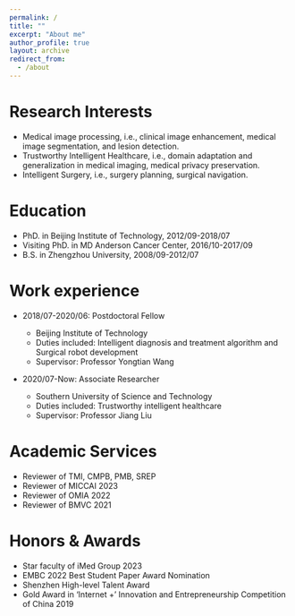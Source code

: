 ```yaml
---
permalink: /
title: ""
excerpt: "About me"
author_profile: true
layout: archive
redirect_from: 
  - /about
---
```

Research Interests
======
* Medical image processing, i.e., clinical image enhancement, medical image segmentation, and lesion detection.
* Trustworthy Intelligent Healthcare, i.e., domain adaptation and generalization in medical imaging, medical privacy preservation.
* Intelligent Surgery, i.e., surgery planning, surgical navigation.

Education
======
* PhD. in Beijing Institute of Technology, 2012/09-2018/07
* Visiting PhD. in MD Anderson Cancer Center, 2016/10-2017/09
* B.S. in Zhengzhou University, 2008/09-2012/07


Work experience
======
* 2018/07-2020/06: Postdoctoral Fellow
  * Beijing Institute of Technology
  * Duties included: Intelligent diagnosis and treatment algorithm and Surgical robot development
  * Supervisor: Professor Yongtian Wang

* 2020/07-Now: Associate Researcher
  * Southern University of Science and Technology
  * Duties included: Trustworthy intelligent healthcare
  * Supervisor: Professor Jiang Liu
  
<!-- Publications(recent three years)
======
  {% assign pubs = site.publications | where_exp: "item", "item.year > 2020" | group_by: "year" | reverse %}
{% for pub in pubs %}
  {% assign posts = pub.items %}
  <h2 id="{{ year | slugify }}" class="archive__subtitle">{{ pub.name }}</h2>
  <ul>
  {% for post in posts %}
    <li>{{ post.citation }}</li>
  {% endfor %}
  </ul>
{% endfor %}
  
Projects
======
{% include projects.html %} -->

Academic Services
======
* Reviewer of TMI, CMPB, PMB, SREP
* Reviewer of MICCAI 2023
* Reviewer of OMIA 2022
* Reviewer of BMVC 2021

Honors & Awards
======
* Star faculty of iMed Group 2023
* EMBC 2022 Best Student Paper Award Nomination
* Shenzhen High-level Talent Award
* Gold Award in ‘Internet +’ Innovation and Entrepreneurship Competition of China 2019
